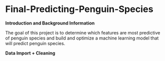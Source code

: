 # Final-Predicting-Penguin-Species


**Introduction and Background Information**

The goal of this project is to determine which features are most predictive of penguin species and build and optimize a machine learning model that will predict penguin species.

**Data Import + Cleaning**
